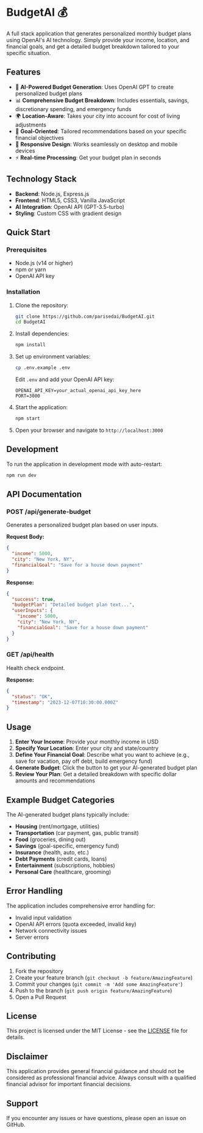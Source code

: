 # BudgetAI 💰

A full stack application that generates personalized monthly budget plans using OpenAI's AI technology. Simply provide your income, location, and financial goals, and get a detailed budget breakdown tailored to your specific situation.

## Features

- 🤖 **AI-Powered Budget Generation**: Uses OpenAI GPT to create personalized budget plans
- 📊 **Comprehensive Budget Breakdown**: Includes essentials, savings, discretionary spending, and emergency funds
- 🌍 **Location-Aware**: Takes your city into account for cost of living adjustments
- 🎯 **Goal-Oriented**: Tailored recommendations based on your specific financial objectives
- 📱 **Responsive Design**: Works seamlessly on desktop and mobile devices
- ⚡ **Real-time Processing**: Get your budget plan in seconds

## Technology Stack

- **Backend**: Node.js, Express.js
- **Frontend**: HTML5, CSS3, Vanilla JavaScript
- **AI Integration**: OpenAI API (GPT-3.5-turbo)
- **Styling**: Custom CSS with gradient design

## Quick Start

### Prerequisites

- Node.js (v14 or higher)
- npm or yarn
- OpenAI API key

### Installation

1. Clone the repository:
   ```bash
   git clone https://github.com/parisedai/BudgetAI.git
   cd BudgetAI
   ```

2. Install dependencies:
   ```bash
   npm install
   ```

3. Set up environment variables:
   ```bash
   cp .env.example .env
   ```
   Edit `.env` and add your OpenAI API key:
   ```
   OPENAI_API_KEY=your_actual_openai_api_key_here
   PORT=3000
   ```

4. Start the application:
   ```bash
   npm start
   ```

5. Open your browser and navigate to `http://localhost:3000`

## Development

To run the application in development mode with auto-restart:

```bash
npm run dev
```

## API Documentation

### POST /api/generate-budget

Generates a personalized budget plan based on user inputs.

**Request Body:**
```json
{
  "income": 5000,
  "city": "New York, NY",
  "financialGoal": "Save for a house down payment"
}
```

**Response:**
```json
{
  "success": true,
  "budgetPlan": "Detailed budget plan text...",
  "userInputs": {
    "income": 5000,
    "city": "New York, NY",
    "financialGoal": "Save for a house down payment"
  }
}
```

### GET /api/health

Health check endpoint.

**Response:**
```json
{
  "status": "OK",
  "timestamp": "2023-12-07T10:30:00.000Z"
}
```

## Usage

1. **Enter Your Income**: Provide your monthly income in USD
2. **Specify Your Location**: Enter your city and state/country
3. **Define Your Financial Goal**: Describe what you want to achieve (e.g., save for vacation, pay off debt, build emergency fund)
4. **Generate Budget**: Click the button to get your AI-generated budget plan
5. **Review Your Plan**: Get a detailed breakdown with specific dollar amounts and recommendations

## Example Budget Categories

The AI-generated budget plans typically include:

- **Housing** (rent/mortgage, utilities)
- **Transportation** (car payment, gas, public transit)
- **Food** (groceries, dining out)
- **Savings** (goal-specific, emergency fund)
- **Insurance** (health, auto, etc.)
- **Debt Payments** (credit cards, loans)
- **Entertainment** (subscriptions, hobbies)
- **Personal Care** (healthcare, grooming)

## Error Handling

The application includes comprehensive error handling for:

- Invalid input validation
- OpenAI API errors (quota exceeded, invalid key)
- Network connectivity issues
- Server errors

## Contributing

1. Fork the repository
2. Create your feature branch (`git checkout -b feature/AmazingFeature`)
3. Commit your changes (`git commit -m 'Add some AmazingFeature'`)
4. Push to the branch (`git push origin feature/AmazingFeature`)
5. Open a Pull Request

## License

This project is licensed under the MIT License - see the [LICENSE](LICENSE) file for details.

## Disclaimer

This application provides general financial guidance and should not be considered as professional financial advice. Always consult with a qualified financial advisor for important financial decisions.

## Support

If you encounter any issues or have questions, please open an issue on GitHub.